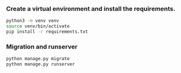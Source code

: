 ### Create a virtual environment and install the requirements.

```bash
python3 -m venv venv
source venv/bin/activate
pip install -r requirements.txt
```

### Migration and runserver
```bash
python manage.py migrate
python manage.py runserver
```
